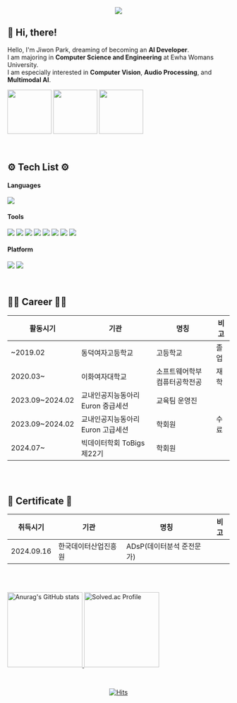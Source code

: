 <p align='center'>
    <img src="https://capsule-render.vercel.app/api?type=waving&color=A7AFBF&height=220&section=header&text=Jiwon's%20Github&fontSize=70&animation=fadeIn&fontAlignY=38&"/>
</p>


## 👋 Hi, there!

Hello, I'm Jiwon Park, dreaming of becoming an **AI Developer**.  
I am majoring in **Computer Science and Engineering** at Ewha Womans University.  
I am especially interested in **Computer Vision**, **Audio Processing**, and **Multimodal AI**.

<a href="https://fancy-sea-1dd.notion.site/Paper-List-13660237fa9c8007b681e36393ea6f59?pvs=4"><img src="https://img.shields.io/badge/Notion-000000?style=flat-square&logo=notion&logoColor=white" width=100></a>
<a href="https://sudaltokki.tistory.com/"><img src="https://img.shields.io/badge/tistory-fa0707?style=round-square&logo=tistory&logoColor=ffffff" width=100></a>
<a href="mailto:mary000605@ewha.ac.kr"><img src="https://img.shields.io/badge/Gmail-D14836?style=flat&logo=Gmail&logoColor=white" width=100></a>

<br>


## ⚙️ Tech List ⚙️
#### Languages
<img src="https://img.shields.io/badge/Python-3776AB?style=flat-square&logo=python&logoColor=white">

#### Tools 
<img src="https://img.shields.io/badge/PyTorch-EE4C2C?style=flat-square&logo=pytorch&logoColor=white"/> <img src="https://img.shields.io/badge/Pandas-150458?style=flat&logo=pandas&logoColor=white"/>
<img src="https://img.shields.io/badge/Numpy-013243?style=flat&logo=Numpy&logoColor=white"/>
<img src="https://img.shields.io/badge/Wandb-FFBE00?style=flat&logo=weightsandbiases&logoColor=white"/>
<img src="https://img.shields.io/badge/Visual Studio Code-007ACC?style=flat-square&logo=visualstudiocode&logoColor=white">
<img src="https://img.shields.io/badge/Anaconda-44A833?style=flat-square&logo=anaconda&logoColor=white">
<img src="https://img.shields.io/badge/Jupyter-F37626?style=flat-square&logo=jupyter&logoColor=white">
<img src="https://img.shields.io/badge/Google Colab-F9AB00?style=flat-square&logo=google colab&logoColor=white">

#### Platform
<img src="https://img.shields.io/badge/Windows-0078D4?style=flat-square&logo=windows&logoColor=white"> <img src="https://img.shields.io/badge/Linux-FCC624?style=flat-square&logo=Linux&logoColor=000000">

<br>

## 🧑‍💻 Career 🧑‍💻
|활동시기|기관|명칭|비고|
|--------|----|----|-----|
|~2019.02|동덕여자고등학교|고등학교|졸업|
|2020.03~|이화여자대학교|소프트웨어학부 컴퓨터공학전공|재학|
|2023.09~2024.02|교내인공지능동아리 Euron 중급세션|교육팀 운영진||
|2023.09~2024.02|교내인공지능동아리 Euron 고급세션|학회원|수료|
|2024.07~|빅데이터학회 ToBigs 제22기|학회원| |

<br>
<br>

## 🪪 Certificate 🪪
|취득시기|기관|명칭|비고|
|--------|----|----|-----|
|2024.09.16|한국데이터산업진흥원|ADsP(데이터분석 준전문가)| |

<br>
<br>

<p>
  <a href="https://github.com/anuraghazra/github-readme-stats">
    <img src="https://github-readme-stats.vercel.app/api?username=sudaltokki&include_all_commits=true&show_icons=true" alt="Anurag's GitHub stats" height="170"/>
  </a>
  <a href="https://solved.ac/mary000605/">
    <img src="http://mazassumnida.wtf/api/v2/generate_badge?boj=mary000605" alt="Solved.ac Profile" height="170" />
  </a>
</p>

<br>

<div align="center">
  
[![Hits](https://hits.seeyoufarm.com/api/count/incr/badge.svg?url=https%3A%2F%2Fgithub.com%2Fsudaltokki&count_bg=%2379C83D&title_bg=%23555555&icon=&icon_color=%23E7E7E7&title=hits&edge_flat=false)](https://hits.seeyoufarm.com)

</div>
